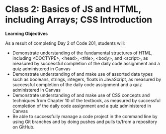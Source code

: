 # Class 2: Basics of JS and HTML, including Arrays; CSS Introduction

**Learning Objectives**

As a result of completing Day 2 of Code 201, students will:

- Demonstrate understanding of the fundamental structures of HTML, including \<DOCTYPE>, \<head>, \<title>, \<body>, and \<script>, as measured by successful completion of the daily code assignment and a quiz administered in Canvas
- Demonstrate understanding of and make use of assorted data types such as booleans, strings, integers, floats in JavaScript, as measured by successful completion of the daily code assignment and a quiz administered in Canvas
- Demonstrate understanding of and make use of CSS concepts and techniques from Chapter 10 of the textbook, as measured by successful completion of the daily code assignment and a quiz administered in Canvas
- Be able to successfully manage a code project in the command line by using Git branches and by doing pushes and pulls to/from a repository on GitHub.

